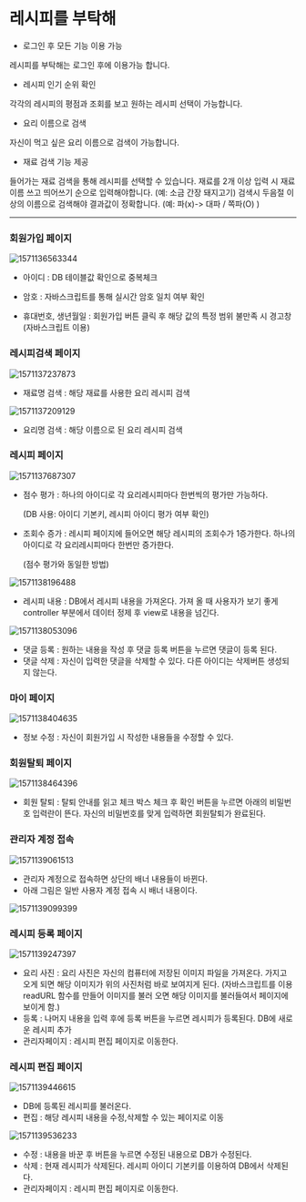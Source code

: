 

# 레시피를 부탁해



- 로그인 후 모든 기능 이용 가능

레시피를 부탁해는 로그인 후에 이용가능 합니다.



- 레시피 인기 순위 확인

각각의 레시피의 평점과 조회를 보고 원하는 레시피 선택이 가능합니다.



- 요리 이름으로 검색

자신이 먹고 싶은 요리 이름으로 검색이 가능합니다.



- 재료 검색 기능 제공

들어가는 재료 검색을 통해 레시피를 선택할 수 있습니다. 재료를 2개 이상 입력 시 재료이름 쓰고 띄어쓰기 순으로 입력해야합니다. (예: 소금 간장 돼지고기) 검색시 두음절 이상의 이름으로 검색해야 결과값이 정확합니다. (예: 파(x)-> 대파 / 쪽파(O) )



------------------------------



<h3>회원가입 페이지</h3>


![1571136563344](https://github.com/Jeong-SangUn/MiniProject_recipeSearch/blob/master/README_img/1571136563344.png)

- 아이디 : DB 테이블값 확인으로 중복체크

- 암호 : 자바스크립트를 통해 실시간 암호 일치 여부 확인

- 휴대번호, 생년월일 : 회원가입 버튼 클릭 후 해당 값의 특정 범위 불만족 시 경고창 (자바스크립트 이용)



<h3>레시피검색 페이지</h3>


![1571137237873](https://github.com/Jeong-SangUn/MiniProject_recipeSearch/blob/master/README_img/1571137237873.png)

- 재료명 검색 : 해당 재료를 사용한 요리 레시피 검색

  

![1571137209129](https://github.com/Jeong-SangUn/MiniProject_recipeSearch/blob/master/README_img/1571137209129.png)

- 요리명 검색 : 해당 이름으로 된 요리 레시피 검색



<h3>레시피 페이지</h3>


![1571137687307](https://github.com/Jeong-SangUn/MiniProject_recipeSearch/blob/master/README_img/1571137687307.png)

- 점수 평가 : 하나의 아이디로 각 요리레시피마다 한번씩의 평가만 가능하다. 

  (DB 사용: 아이디 기본키, 레시피 아이디 평가 여부 확인)

- 조회수 증가 : 레시피 페이지에 들어오면 해당 레시피의 조회수가 1증가한다. 하나의 아이디로 각 요리레시피마다 한번만 증가한다.

  (점수 평가와 동일한 방법)



![1571138196488](https://github.com/Jeong-SangUn/MiniProject_recipeSearch/blob/master/README_img/1571138196488.png)

- 레시피 내용 : DB에서 레시피 내용을 가져온다. 가져 올 때 사용자가 보기 좋게 controller 부분에서 데이터 정제 후 view로 내용을 넘긴다.

  

![1571138053096](https://github.com/Jeong-SangUn/MiniProject_recipeSearch/blob/master/README_img/1571138053096.png)

- 댓글 등록 : 원하는 내용을 작성 후 댓글 등록 버튼을 누르면 댓글이 등록 된다.
- 댓글 삭제 : 자신이 입력한 댓글을 삭제할 수 있다. 다른 아이디는 삭제버튼 생성되지 않는다.



<h3>마이 페이지</h3>


![1571138404635](https://github.com/Jeong-SangUn/MiniProject_recipeSearch/blob/master/README_img/1571138404635.png)

- 정보 수정 : 자신이 회원가입 시 작성한 내용들을 수정할 수 있다.



<h3>회원탈퇴 페이지</h3>


![1571138464396](https://github.com/Jeong-SangUn/MiniProject_recipeSearch/blob/master/README_img/1571138464396.png)

- 회원 탈퇴 : 탈퇴 안내를 읽고 체크 박스 체크 후 확인 버튼을 누르면 아래의 비밀번호 입력란이 뜬다. 자신의 비밀번호를 맞게 입력하면 회원탈퇴가 완료된다.



<h3>관리자 계정 접속</h3>


![1571139061513](https://github.com/Jeong-SangUn/MiniProject_recipeSearch/blob/master/README_img/1571139061513.png)

- 관리자 계정으로 접속하면 상단의 배너 내용들이 바뀐다.
- 아래 그림은 일반 사용자 계정 접속 시 배너 내용이다.

![1571139099399](https://github.com/Jeong-SangUn/MiniProject_recipeSearch/blob/master/README_img/1571139099399.png)



<h3>레시피 등록 페이지</h3>


![1571139247397](https://github.com/Jeong-SangUn/MiniProject_recipeSearch/blob/master/README_img/1571139247397.png)

- 요리 사진 : 요리 사진은 자신의 컴퓨터에 저장된 이미지 파일을 가져온다. 가지고 오게 되면 해당 이미지가 위의 사진처럼 바로 보여지게 된다. (자바스크립트를 이용 readURL 함수를 만들어 이미지를 불러 오면 해당 이미지를 불러들여서 페이지에 보이게 함.)
- 등록 : 나머지 내용을 입력 후에 등록 버튼을 누르면 레시피가 등록된다. DB에 새로운 레시피 추가
- 관리자페이지 : 레시피 편집 페이지로 이동한다.



<h3>레시피 편집 페이지</h3>


![1571139446615](https://github.com/Jeong-SangUn/MiniProject_recipeSearch/blob/master/README_img/1571139446615.png)



- DB에 등록된 레시피를 불러온다. 
- 편집 : 해당 레시피 내용을 수정,삭제할 수 있는 페이지로 이동



![1571139536233](https://github.com/Jeong-SangUn/MiniProject_recipeSearch/blob/master/README_img/1571139536233.png)

- 수정 : 내용을 바꾼 후 버튼을 누르면 수정된 내용으로 DB가 수정된다.
- 삭제 : 현재 레시피가 삭제된다. 레시피 아이디 기본키를 이용하여 DB에서 삭제된다.
- 관리자페이지 : 레시피 편집 페이지로 이동한다.